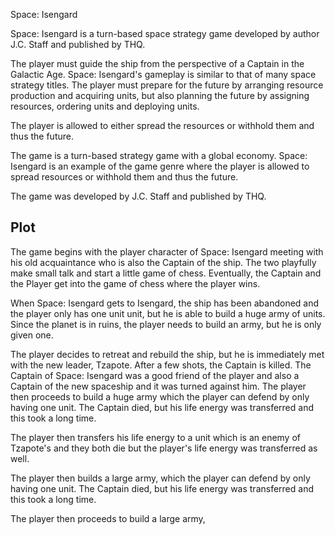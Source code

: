 Space: Isengard

Space: Isengard is a turn-based space strategy game developed by author J.C. Staff and published by THQ.

The player must guide the ship from the perspective of a Captain in the Galactic Age. Space: Isengard's gameplay is similar to that of many space strategy titles. The player must prepare for the future by arranging resource production and acquiring units, but also planning the future by assigning resources, ordering units and deploying units.

The player is allowed to either spread the resources or withhold them and thus the future.

The game is a turn-based strategy game with a global economy. Space: Isengard is an example of the game genre where the player is allowed to spread resources or withhold them and thus the future.

The game was developed by J.C. Staff and published by THQ.

## Plot

The game begins with the player character of Space: Isengard meeting with his old acquaintance who is also the Captain of the ship. The two playfully make small talk and start a little game of chess. Eventually, the Captain and the Player get into the game of chess where the player wins.

When Space: Isengard gets to Isengard, the ship has been abandoned and the player only has one unit unit, but he is able to build a huge army of units. Since the planet is in ruins, the player needs to build an army, but he is only given one.

The player decides to retreat and rebuild the ship, but he is immediately met with the new leader, Tzapote. After a few shots, the Captain is killed. The Captain of Space: Isengard was a good friend of the player and also a Captain of the new spaceship and it was turned against him. The player then proceeds to build a huge army which the player can defend by only having one unit. The Captain died, but his life energy was transferred and this took a long time.

The player then transfers his life energy to a unit which is an enemy of Tzapote's and they both die but the player's life energy was transferred as well.

The player then builds a large army, which the player can defend by only having one unit. The Captain died, but his life energy was transferred and this took a long time.

The player then proceeds to build a large army,